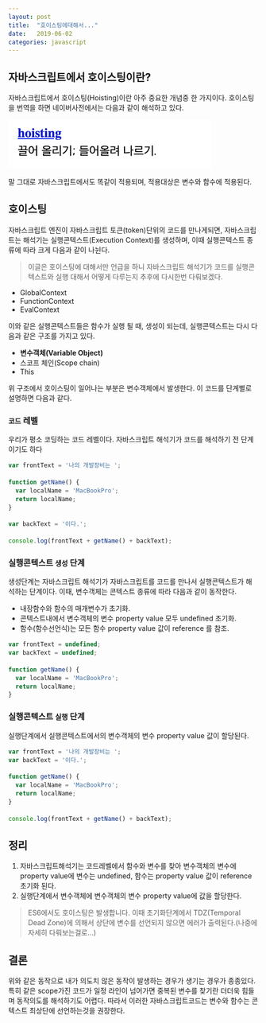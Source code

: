 ```yaml
---
layout: post
title:  "호이스팅에대해서..."
date:   2019-06-02
categories: javascript
---
```


## 자바스크립트에서 호이스팅이란?
자바스크립트에서 호이스팅(Hoisting)이란 아주 중요한 개념중 한 가지이다. 호이스팅을 번역을 하면 네이버사전에서는 다음과 같이 해석하고 있다.

 ![ex_screenshot](./../images/hoisting.png)
 
말 그대로 자바스크립트에서도 똑같이 적용되며, 적용대상은 변수와 함수에 적용된다.

## 호이스팅
자바스크립트 엔진이 자바스크립트 토큰(token)단위의 코드를 만나게되면, 자바스크립트는 해석기는 실행콘텍스트(Execution Context)를 생성하며, 이때 실행콘텍스트 종류에 따라 크게 다음과 같이 나뉜다.
> 이글은 호이스팅에 대해서만 언급을 하니 자바스크립트 해석기가 코드를 실행콘텍스트와 실행 대해서 어떻게 다루는지 추후에 다시한번 다뤄보겠다.

* GlobalContext
* FunctionContext
* EvalContext 

이와 같은 실행콘텍스트들은 함수가 실행 될 때, 생성이 되는데, 실행콘텍스트는 다시 다음과 같은 구조를 가지고 있다.
* **변수객체(Variable Object)**
* 스코프 체인(Scope chain)
* This
 
위 구조에서 호이스팅이 일어나는 부분은 변수객체에서 발생한다. 이 코드를 단계별로 설명하면 다음과 같다.
### `코드` 레벨
우리가 평소 코딩하는 코드 레벨이다. 자바스크립트 해석기가 코드를 해석하기 전 단계이기도 하다

```js
var frontText = '나의 개발장비는 ';

function getName() {
  var localName = 'MacBookPro';
  return localName;
}

var backText = '이다.';

console.log(frontText + getName() + backText);
```


### 실행콘텍스트 `생성` 단계
생성단계는 자바스크립트 해석기가 자바스크립트를 코드를 만나서 실행콘텍스트가 해석하는 단계이다. 이때, 변수객체는 콘텍스트 종류에 따라 다음과 같이 동작한다.
* 내장함수와 함수의 매개변수가 초기화.
* 콘텍스트내에서 변수객체의 변수 property value 모두 undefined 초기화.
* 함수(함수선언식)는 모든 함수 property value 값이 reference 를 참조.

```js
var frontText = undefined;
var backText = undefined;

function getName() {
  var localName = 'MacBookPro';
  return localName;
}

```


### 실행콘텍스트 `실행` 단계
실행단계에서 실행콘텍스트에서의 변수객체의 변수 property value 값이 할당된다.

```js
var frontText = '나의 개발장비는 ';
var backText = '이다.';

function getName() {
  var localName = 'MacBookPro';
  return localName;
}

console.log(frontText + getName() + backText);

```

## 정리
1. 자바스크립트해석기는 코드레벨에서 함수와 변수를 찾아 변수객체의 변수에 property value에 변수는 undefined, 함수는 property value 값이 reference 초기화 된다.
2. 실행단계에서 변수객체에 변수객체의 변수 property value에 값을 할당한다.
> ES6에서도 호이스팅은 발생합니다. 이때 초기화단계에서 TDZ(Temporal Dead Zone)에 의해서 상단에 변수를 선언되지 않으면 에러가 출력된다.(나중에 자세히 다뤄보는걸로...)


## 결론
위와 같은 동작으로 내가 의도치 않은 동작이 발생하는 경우가 생기는 경우가 종종있다. 특히 같은 scope가진 코드가 일정 라인이 넘어가면 중복된 변수를 찾기란 더더욱 힘들며 동작의도를 해석하기도 어렵다.
따라서 이러한 자바스크립트코드는 변수와 함수는 콘텍스트 최상단에 선언하는것을 권장한다.

